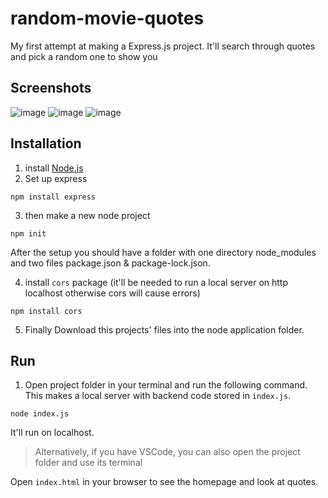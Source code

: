 # random-movie-quotes
My first attempt at making a Express.js project. It'll search through quotes and pick a random one to show you

## Screenshots
![image](https://user-images.githubusercontent.com/85930567/215740849-286ab876-e70f-4f27-a8cb-2294a0665baa.png)
![image](https://user-images.githubusercontent.com/85930567/215740861-a7392a0b-bd27-43b7-aa05-a72e40459ce6.png)
![image](https://user-images.githubusercontent.com/85930567/215740871-3e66ff0d-5dd5-47ca-854e-a8d8905b1a58.png)


## Installation
1. install [Node.js](https://nodejs.org/en/download/)
2. Set up express
```
npm install express
```
3. then make a new node project
```
npm init
```
After the setup you should have a folder with one directory node_modules and two files package.json & package-lock.json.

4. install ``cors`` package (it'll be needed to run a local server on http localhost otherwise cors will cause errors)
````
npm install cors
````
5. Finally Download this projects' files into the node application folder.

## Run 
1. Open project folder in your terminal and run the following command. This makes a local server with backend code stored in `index.js`.
````
node index.js
````
It'll run on localhost.

> Alternatively, if you have VSCode, you can also open the project folder and use its terminal

Open `index.html` in your browser to see the homepage and look at quotes.
